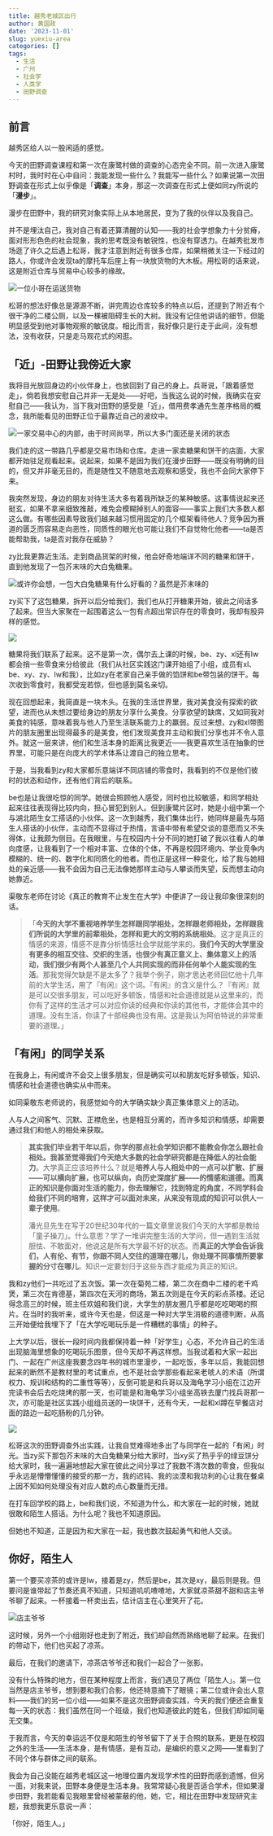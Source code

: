 ```yaml
---
title: 越秀老城区出行
author: 黄国政
date: '2023-11-01'
slug: yuexiu-area
categories: []
tags:
  - 生活
  - 广州
  - 社会学
  - 人类学
  - 田野调查
---
```


<!--more-->

## 前言

越秀区给人以一股闲适的感觉。

今天的田野调查课程和第一次在康鹭村做的调查的心态完全不同。前一次进入康鹭村时，我时时在心中自问：我能发现一些什么？我能写一些什么？如果说第一次田野调查在形式上似乎像是「**调查**」本身，那这一次调查在形式上便如同zy所说的「**漫步**」。

漫步在田野中，我的研究对象实际上从本地居民，变为了我的伙伴以及我自己。

并不是埋汰自己，我对自己有着还算清醒的认知——我的社会学想象力十分贫瘠，面对形形色色的社会现象，我的思考既没有敏锐性，也没有穿透力。在越秀批发市场逛了许久之后遇上松哥，我才注意到附近有很多仓库，如果稍微关注一下经过的路人，你或许会发现ta的摩托车后座上有一块放货物的大木板。用松哥的话来说，这是附近仓库与贸易中心较多的缘故。

![一位小哥在运送货物](https://cdn.jsdelivr.net/gh/residualsun1/blog-static/images/2023/11/11-01-goods.jpg)

松哥的想法好像总是源源不断，讲完周边仓库较多的特点以后，还提到了附近有个很干净的二楼公厕，以及一棵被阻碍生长的大树。我没有记住他讲话的细节，但能明显感受到他对事物观察的敏锐度。相比而言，我好像只是行走于此间，没有想法，没有收获，只是走马观花式的闲逛。

## 「近」-田野让我傍近大家

我将目光放回身边的小伙伴身上，也放回到了自己的身上。兵哥说，「跟着感觉走」，倘若我想安慰自己并非一无是处——好吧，当我这么说的时候，我确实在安慰自己——我认为，当下我对田野的感受是「近」，借用费孝通先生差序格局的概念，我所能看见的田野正位于最靠近自己的波纹中。

![一家交易中心的内部，由于时间尚早，所以大多门面还是关闭的状态](https://cdn.jsdelivr.net/gh/residualsun1/blog-static/images/2023/11/11-01-market.jpg)

我们走的这一带路几乎都是交易市场和仓库。走进一家卖糖果和饼干的店面，大家都开始驻足观看起来。说起来，如果不是因为我们在漫步田野——既没有明确的目的，但又并非毫无目的，而是随性又不随意地去观察和感受，我也不会同大家停下来。

我突然发现，身边的朋友对待生活大多有着我所缺乏的某种敏感。这事情说起来还挺玄，如果不拿来细致推敲，难免会模糊掉别人的面容——事实上我们大多数人都这么做。有哪些因素导致我们越来越习惯用固定的几个框架看待他人？竞争因为赛道的匮乏而容易走向恶性，同质性的眼光也可能让我们不自觉物化他者——ta是否能帮助我，ta是否对我存在威胁？

zy比我更靠近生活。走到商品货架的时候，他会好奇地端详不同的糖果和饼干，直到他发现了一包芥末味的大白兔糖果。

![或许你会想，一包大白兔糖果有什么好看的？虽然是芥末味的](https://cdn.jsdelivr.net/gh/residualsun1/blog-static/images/2023/11/11-01-dabaitu.jpg)

zy买下了这包糖果，拆开以后分给我们，我们也从打开糖果开始，彼此之间话多了起来。但当大家聚在一起围着这么一包有点超出常识存在的零食时，我却有股异样的感觉。

![](https://cdn.jsdelivr.net/gh/residualsun1/blog-static/images/2023/11/11-01-together.jpg)

糖果将我们联系了起来。这不是第一次，偶尔去上课的时候，be、zy、xl还有lw都会捎一些零食来分给彼此（我们从社区实践这门课开始组了小组，成员有xl、be、xy、zy、lw和我），比如zy在老家自己亲手做的馅饼和be带包装的饼干。每次收到零食时，我都受宠若惊，但也感到莫名亲切。

现在回想起来，我简直是一块木头。在我的生活世界里，我对美食没有探索的欲望，进而也从未想过要给身边的朋友分享什么美食。分享欲望的缺席，又如同我对美食的钝感，意味着我与他人乃至生活联系能力上的羸弱。反过来想，zy和xl带图片的朋友圈里出现得最多的是美食，他们发现美食并主动和我们分享也并不令人意外。就这一层来讲，他们和生活本身的距离比我更近——我更喜欢生活在抽象的世界里，可能只是在向庞大的学术体系让渡自己的独立思考。

于是，当我看到zy和大家都乐意端详不同店铺的零食时，我看到的不仅是他们彼时的状态和动作，还有他们背后的联系。

be也是让我很吃惊的同学。她很会照顾他人感受，同时也比较敏感，和同学相处起来往往表现得比较内向，担心冒犯到别人。但到康鹭片区时，她是小组中第一个与湖北陌生女工搭话的小伙伴。这一次到越秀，我们集体出行，她同样是最先与陌生人搭话的小伙伴，主动而不显得过于热情，言语中带有希望交谈的意愿而又不失得体，让我颇为侧目。在我眼里，与在校园内十分不同的她打破了我以往看人的单向度感，让我看到了一个相对丰富、立体的个体，不再是校园环境内、学业竞争内模糊的、统一的、数字化和同质化的他者。而也正是这样一种变化，给了我与她相处的亲近感——我不会因为自己无法像她那样主动与人攀谈而失望，反而想主动向她靠近。

渠敬东老师在讨论《真正的教育不止发生在大学》中便讲了一段让我印象很深刻的话。

> 「**今天的大学不重视培养学生怎样跟同学相处，怎样跟老师相处，怎样跟我们所说的大学里的前辈相处，怎样和更大的文明的系统相处**。这才是真正的情感的来源，情感不是靠分析情感社会学就能学来的。**我们今天的大学里没有更多的相互交往、交织的生活，也很少有真正意义上、集体意义上的活动，我们很少有两个人甚至几个人共同实现的而非任何单个人能实现的生活**。那我觉得欠缺是不是太多了？我举个例子，刚才思达老师回忆他十几年前的大学生活，用了『有闲』这个词。『有闲』的含义是什么？『有闲』就是可以交很多朋友，可以吃好多顿饭，情感和社会道德就是从这里来的，而你有了这样的生活才可以对应你读的经典和你读的其他书，才能体会其中的道理。没有生活，你读了十部经典也没有用。这是我认为阿伯特说的非常重要的道理。」

## 「有闲」的同学关系

在我身上，有闲或许不会交上很多朋友，但是确实可以和朋友吃好多顿饭，知识、情感和社会道德也确实从中而来。

如同渠敬东老师说的，我感觉如今的大学确实缺少真正集体意义上的活动。

人与人之间客气、沉默、正襟危坐，也是相互分离的，而许多知识和情感，却需要通过我们和他人的相处来获取。

> **其实我们毕业若干年以后，你学的那点社会学知识都不能教会你怎么跟社会相处。我甚至觉得我们今天绝大多数的社会学研究都是在降低人的社会能力**。大学真正应该培养什么？就是**培养人与人相处中的一点可以扩散、扩展——可以横向扩展，也可以纵向，向历史深度扩展——的情感和道德。而真正的知识是你面对生活的能力，你去理解它，找到特定的角度，不同学科会给我们不同的培育，这样才可以面对未来，从来没有现成的知识可以供人一辈子使用**。
> 
> 
> 潘光旦先生在写于20世纪30年代的一篇文章里说我们今天的大学都是教给「童子操刀」。什么意思？学了一堆讲完整生活的大学问，但一遇到生活就胆怯、不敢面对，他说这是所有大学最不好的状态。而**真正的大学会告诉我们，人有伦、有节，你跟不同人交往的道理在哪儿，你处理不同事情所要掌握的分寸在哪儿**。知识一定要划归于这些东西才能成为真正的知识。

我和zy他们一共吃过了五次饭。第一次在菊苑二楼，第二次在商中二楼的老千鸡煲，第三次在肯德基，第四次在天河的商场，第五次则是在今天的彩点茶楼。还记得念高三的时候，班主任欢姐和我们说，大学生的朋友圈几乎都是吃吃喝喝的照片。在当时的我听来，或许今天也是，但这是一种对大学生消极的道德判断，从高三开始便给我埋下了「在大学吃喝玩乐是一件糟糕的事情」的种子。

上大学以后，很长一段时间内我都保持着一种「好学生」心态，不允许自己的生活出现脑海里想象的吃喝玩乐图景，但今天却不再这样想。当我试着和大家一起出门、一起在广州这座我要念四年书的城市里漫步，一起吃饭，多年以后，我能回想起来的断然不是教材里的考试重点，也不是社会学那些看起来老唬人的术语（所谓权力、规训和结构的二重性等等），反倒可能是和兵哥以及海龟学习小组在江边开完读书会后去吃烧烤的那一天，也可能是和海龟学习小组坐高铁去厦门找兵哥那一次，亦可能是社区实践小组组员送的一块饼干，还有今天，一起和xl蹲在早餐店对面的路边一起吃肠粉的几分钟。

![](https://cdn.jsdelivr.net/residualsun1/gh/blog-static/images/2023/11/11-01-changfen.jpg)

松哥这次的田野调查外出实践，让我自觉难得地多出了与同学在一起的「有闲」时光。当zy买下那包芥末味的大白兔糖果分给大家时，当xy买了热乎乎的绿豆饼分给大家时，我一遍遍地想起大家在彼此之间分享过了我数不清次数的零食，但我似乎永远是懵懵懂懂的接受的那一方，我的迟钝、我的淡漠和我功利的心让我在餐桌上因不知如何处理没有对应人数的点心数量而无措。

在打车回学校的路上，be和我们说，不知道为什么，和大家在一起的时候，她就很敢和陌生人搭话。为什么呢？我也不知道原因。

但她也不知道，正是因为和大家在一起，我也数次鼓起勇气和他人交谈。

## 你好，陌生人

第一个要买凉茶的或许是lw，接着是zy，然后是be，其次是xy，最后则是我。但要问是谁带起了节奏还真不知道，只知道叽叽喳喳地，大家就凉茶甜不甜和店主爷爷聊了起来。一杯接着一杯卖出去，估计店主在心里笑开了花。

![店主爷爷](https://cdn.jsdelivr.net/gh/residualsun1/blog-static/images/2023/11/11-01-yeye.jpg)

这时候，另外一个小组刚好也走到了附近，我们却自然而熟络地聊了起来。在我们的带动下，他们也买起了凉茶。

最后，在我们的邀请下，凉茶店爷爷还和我们一起合了一张影。

没有什么特殊的地方，但在某种程度上而言，我们遇见了两位「陌生人」。第一位当然是店主爷爷，想到要和我们合影，他还特意摘下了眼镜；第二位或许会出人意料——我们的另一位小组——如果不是这次田野调查实践，今天的我们便还会重复每一天的状态：我们虽然在同一个班级，我们也知道彼此的姓名，但我们却如同毫无交集。

于我而言，今天的幸运远不仅是和陌生的爷爷留下了关于合照的联系，更是在校园之外的生活——生活本身，是有情感，是有互动，是编织的意义之网——里看到了不同个体与群体之间的联系。

我会为自己没能在越秀老城区这一地理位置内发现学术性的田野而感到遗憾，但另一面，对我来说，田野本身便是生活本身。我常常疑心我是否适合学术，但如果漫步田野，我若能看见我眼里曾经被蒙蔽的他，她，它，相比在田野中发现研究主题，我想我更乐意说一声：

「你好，陌生人。」